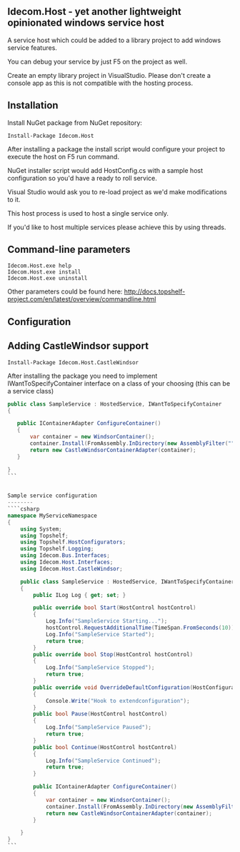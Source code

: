 Idecom.Host - yet another lightweight opinionated windows service host
--------

A service host which could be added to a library project to add windows service features. 

You can debug your service by just F5 on the project as well.

Create an empty library project in VisualStudio. Please don't create a console app as this is not compatible with the hosting process.

Installation
--------

Install NuGet package from NuGet repository:

````
Install-Package Idecom.Host
````

 


After installing a package the install script would configure your project to execute the host on F5 run command.

NuGet installer script would add HostConfig.cs with a sample host configuration so you'd have a ready to roll service.

Visual Studio would ask you to re-load project as we'd make modifications to it.
 

 


This host process is used to host a single service only.

If you'd like to host multiple services please achieve this by using threads.
 

Command-line parameters
--------
````
Idecom.Host.exe help
Idecom.Host.exe install
Idecom.Host.exe uninstall
````

Other parameters could be found here: http://docs.topshelf-project.com/en/latest/overview/commandline.html

Configuration
--------

Adding CastleWindsor support
--------

````
Install-Package Idecom.Host.CastleWindsor
````

After installing the package you need to implement IWantToSpecifyContainer interface on a class of your choosing (this can be a service class)

````csharp
public class SampleService : HostedService, IWantToSpecifyContainer
{

   public IContainerAdapter ConfigureContainer()
   {
       var container = new WindsorContainer();
       container.Install(FromAssembly.InDirectory(new AssemblyFilter(""))); 
       return new CastleWindsorContainerAdapter(container);
   }

}
```
 

Sample service configuration
--------
````csharp
namespace MyServiceNamespace
{
    using System;
    using Topshelf;
    using Topshelf.HostConfigurators;
    using Topshelf.Logging;
    using Idecom.Bus.Interfaces;
    using Idecom.Host.Interfaces;
    using Idecom.Host.CastleWindsor;

    public class SampleService : HostedService, IWantToSpecifyContainer
    {
        public ILog Log { get; set; }

        public override bool Start(HostControl hostControl)
        {
            Log.Info("SampleService Starting...");
            hostControl.RequestAdditionalTime(TimeSpan.FromSeconds(10));  //requests more time from Windows Service Manager for service operation
            Log.Info("SampleService Started");
            return true;
        }
        public override bool Stop(HostControl hostControl)
        {
            Log.Info("SampleService Stopped");
            return true;
        }
        public override void OverrideDefaultConfiguration(HostConfigurator configurator) //use this override if you want to update the default configuration
        {
            Console.Write("Hook to extendconfiguration");
        }
        public bool Pause(HostControl hostControl)
        {
            Log.Info("SampleService Paused");
            return true;
        }
        public bool Continue(HostControl hostControl)
        {
            Log.Info("SampleService Continued");
            return true;
        }

        public IContainerAdapter ConfigureContainer()
        {
            var container = new WindsorContainer();
            container.Install(FromAssembly.InDirectory(new AssemblyFilter(""))); 
            return new CastleWindsorContainerAdapter(container);
        }

    }
}
``` 
